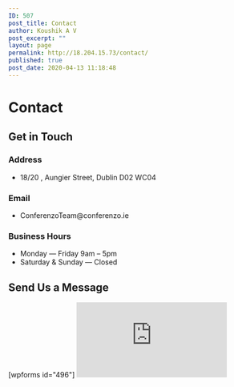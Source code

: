 ```yaml
---
ID: 507
post_title: Contact
author: Koushik A V
post_excerpt: ""
layout: page
permalink: http://18.204.15.73/contact/
published: true
post_date: 2020-04-13 11:18:48
---
```

<h1>Contact</h1>		
			<h2>Get in Touch</h2>		
			<h3>Address</h3>		
					<ul>
							<li >
										18/20 , Aungier Street, Dublin D02 WC04
									</li>
						</ul>
			<h3>Email</h3>		
					<ul>
							<li >
										ConferenzoTeam@conferenzo.ie
									</li>
						</ul>
			<h3>Business Hours</h3>		
					<ul>
							<li >
										Monday — Friday 9am – 5pm
									</li>
								<li >
										Saturday & Sunday  — Closed
									</li>
						</ul>
			<h2>Send Us a Message</h2>		
		[wpforms id="496"]		
			<iframe frameborder="0" scrolling="no" marginheight="0" marginwidth="0" src="https://maps.google.com/maps?q=New%20York&amp;t=m&amp;z=12&amp;output=embed&amp;iwloc=near" aria-label="New York"></iframe>